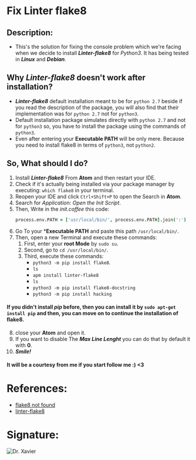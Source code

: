 # Fix Linter flake8

## Description:
* This's the solution for fixing the console problem which we're facing when we decide to install ***Linter-flake8*** for *Python3*. It has being tested in ***Linux*** and ***Debian***.

## Why ***Linter-flake8*** doesn't work after installation?
- ***Linter-flake8*** default installation meant to be for `python 2.7` beside if you read the description of the package, you will also find that their implementation was for `python 2.7` not for `python3`.
- Default installation package simulates directly with `python 2.7` and not for `python3` so, you have to install the package using the commands of `python3`.
- Even after entering your **Executable PATH** will be only mere. Because you need to install flake8 in terms of `python3`, not `python2`.

## So, What should I do?

1. Install ***Linter-flake8*** From **Atom** and then restart your IDE.
2. Check if it's actually being installed via your package manager by executing: `which flake8` in your terminal.
3. Reopen your IDE and click `Ctrl+Shift+P` to open the Search in **Atom**.
4. Search for *Application: Open the Init Script*.
5. Then, Write in the *init.coffee* this code:
    ```coffee
    process.env.PATH = ['usr/local/bin/', process.env.PATH].join(':')
    ```
6. Go To your ***Executable PATH** and paste this path `/usr/local/bin/`.
7. Then, open a new Terminal and execute these commands:
    1. First, enter your **root Mode** by `sudo su`.
    2. Second, go to `cd /usr/local/bin/`.
    3. Third, execute these commands:
        - `python3 -m pip install flake8`.
        - `ls`
        - `apm install linter-flake8`
        - `ls`
        - `python3 -m pip install flake8-docstring`
        - `python3 -m pip install hacking`
#### If you didn't install *pip* before, then you can install it by `sudo apt-get install pip` and then, you can move on to continue the installation of flake8.
8. close your **Atom** and open it.
9. If you want to disable The ***Max Line Lenght*** you can do that by default it with **0**.
10. ***Smile!***

#### It will be a courtesy from me if you start follow me :) <3


# References:
- [flake8 not found](https://github.com/AtomLinter/linter-flake8/issues/18)
- [linter-flake8](https://github.com/AtomLinter/linter-flake8)

# Signature:
![Dr. Xavier](https://user-images.githubusercontent.com/72295771/96151299-8e37a380-0f0b-11eb-8aef-615974b8ce1d.png)
